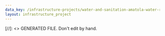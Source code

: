 ```yaml
---
data_key: /infrastructure-projects/water-and-sanitation-amatola-water-refurbishment-of-6-existing-plants-and-downstream-infrastructure
layout: infrastructure_project
---
```

[//]: <> GENERATED FILE. Don't edit by hand.